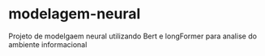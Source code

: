 # modelagem-neural
Projeto de modelgaem neural utilizando Bert e longFormer para analise do ambiente informacional
